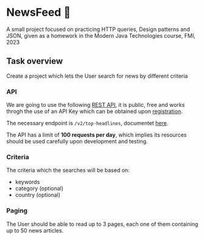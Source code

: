 # NewsFeed :newspaper:

A small project focused on practicing HTTP queries, Design patterns and JSON, given as a homework in the Modern Java Technologies course, FMI, 2023

## Task overview

Create a project which lets the User search for news by different criteria

### API

We are going to use the following [REST API](https://newsapi.org/), it is public, free and works throgh the use of an API Key which can be obtained upon [registration](https://newsapi.org/register).

The necessary endpoint is `/v2/top-headlines`, documentet [here](https://newsapi.org/docs/endpoints/top-headlines).

The API has a limit of **100 requests per day**, which implies its resources should be used carefully upon development and testing.

### Criteria

The criteria which the searches will be based on:
- keywords 
- category (optional)
- country (optional)

### Paging

The User should be able to read up to 3 pages, each one of them containing up to 50 news articles.
